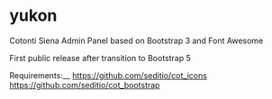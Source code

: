 # yukon
Cotonti Siena Admin Panel based on Bootstrap 3 and Font Awesome

First public release after transition to Bootstrap 5

Requirements:__
https://github.com/seditio/cot_icons
https://github.com/seditio/cot_bootstrap
